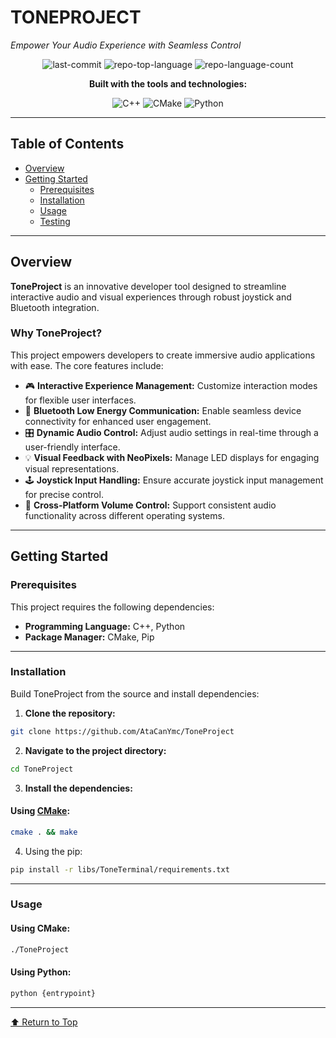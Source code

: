 # TONEPROJECT
*Empower Your Audio Experience with Seamless Control*

<div align="center">

![last-commit](https://img.shields.io/github/last-commit/AtaCanYmc/ToneProject?style=flat&logo=git&logoColor=white&color=0080ff)
![repo-top-language](https://img.shields.io/github/languages/top/AtaCanYmc/ToneProject?style=flat&color=0080ff)
![repo-language-count](https://img.shields.io/github/languages/count/AtaCanYmc/ToneProject?style=flat&color=0080ff)

**Built with the tools and technologies:**

![C++](https://img.shields.io/badge/C++-00599C.svg?style=flat&logo=C%2B%2B&logoColor=white)
![CMake](https://img.shields.io/badge/CMake-064F8C.svg?style=flat&logo=CMake&logoColor=white)
![Python](https://img.shields.io/badge/Python-3776AB.svg?style=flat&logo=Python&logoColor=white)

</div>

---

## Table of Contents

- [Overview](#overview)
- [Getting Started](#getting-started)
  - [Prerequisites](#prerequisites)
  - [Installation](#installation)
  - [Usage](#usage)
  - [Testing](#testing)

---

## Overview

**ToneProject** is an innovative developer tool designed to streamline interactive audio and visual experiences through robust joystick and Bluetooth integration.

### Why ToneProject?

This project empowers developers to create immersive audio applications with ease. The core features include:

- 🎮 **Interactive Experience Management:** Customize interaction modes for flexible user interfaces.
- 📡 **Bluetooth Low Energy Communication:** Enable seamless device connectivity for enhanced user engagement.
- 🎛️ **Dynamic Audio Control:** Adjust audio settings in real-time through a user-friendly interface.
- 💡 **Visual Feedback with NeoPixels:** Manage LED displays for engaging visual representations.
- 🕹️ **Joystick Input Handling:** Ensure accurate joystick input management for precise control.
- 🔄 **Cross-Platform Volume Control:** Support consistent audio functionality across different operating systems.

---

## Getting Started

### Prerequisites

This project requires the following dependencies:

- **Programming Language:** C++, Python
- **Package Manager:** CMake, Pip

---

### Installation

Build ToneProject from the source and install dependencies:

1. **Clone the repository:**

```sh
git clone https://github.com/AtaCanYmc/ToneProject
```


2. **Navigate to the project directory:**

```sh
cd ToneProject
```

3. **Install the dependencies:**

#### Using [CMake](https://cmake.org/):

```sh
cmake . && make
```

4. Using the pip:
```sh
pip install -r libs/ToneTerminal/requirements.txt
```

---

### Usage

#### Using CMake:

```sh
./ToneProject
```

#### Using Python:
```sh
python {entrypoint}
```

---

[⬆ Return to Top](#toneproject)



